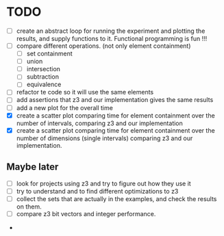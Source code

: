 # TODO

- [ ] create an abstract loop for running the experiment and plotting the results, and supply functions to it.
Functional programming is fun !!!
- [ ] compare different operations. (not only element containment)
  - [ ] set containment
  - [ ] union
  - [ ] intersection
  - [ ] subtraction
  - [ ] equivalence
- [ ] refactor te code so it will use the same elements
- [ ] add assertions that z3 and our implementation gives the same results
- [ ] add a new plot for the overall time
- [x] create a scatter plot comparing time for element containment over the
  number of intervals, comparing z3 and our implementation
- [x] create a scatter plot comparing time for element containment over
  the number of dimensions (single intervals) comparing z3 and our implementation.

## Maybe later
- [ ] look for projects using z3 and try to figure out how they use it
- [ ] try to understand and to find different optimizations to z3
- [ ] collect the sets that are actually in the examples, and check the results on them.
- [ ] compare z3 bit vectors and integer performance.
- 